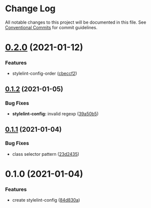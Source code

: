 # Change Log

All notable changes to this project will be documented in this file.
See [Conventional Commits](https://conventionalcommits.org) for commit guidelines.

# [0.2.0](https://github.com/qxy-fe/configs/compare/@qxy/stylelint-config@0.1.2...@qxy/stylelint-config@0.2.0) (2021-01-12)

### Features

-   stylelint-config-order ([cbeccf2](https://github.com/qxy-fe/configs/commit/cbeccf2d47451049f262701c1b442b8d2bbbc97d))

## [0.1.2](https://github.com/qxy-fe/configs/compare/@qxy/stylelint-config@0.1.1...@qxy/stylelint-config@0.1.2) (2021-01-05)

### Bug Fixes

-   **stylelint-config:** invalid regexp ([39a50b5](https://github.com/qxy-fe/configs/commit/39a50b52f81559b60707b52bd12b6bb021969b1e))

## [0.1.1](https://github.com/qxy-fe/configs/compare/@qxy/stylelint-config@0.1.0...@qxy/stylelint-config@0.1.1) (2021-01-04)

### Bug Fixes

-   class selector pattern ([23d2435](https://github.com/qxy-fe/configs/commit/23d2435429c2c4de338afca0b47413e005fe6fd0))

# 0.1.0 (2021-01-04)

### Features

-   create stylelint-config ([84d830a](https://github.com/qxy-fe/configs/commit/84d830a579e9e6ce6f682fafea9629178621350c))
